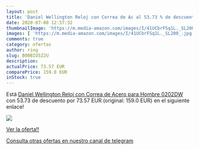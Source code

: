```yaml
---
layout: post
title: 'Daniel Wellington Reloj con Correa de Ac al 53.73 % de descuento'
date: 2020-07-08 12:57:32
thumbnailImage: 'https://m.media-amazon.com/images/I/41UCbrFSq1L._SL200_.jpg'
images: [ 'https://m.media-amazon.com/images/I/41UCbrFSq1L._SL200_.jpg' ]
comments: true
category: ofertas
author: ring
slug: B00BIO5Z2U
description:
actualPrice: 73.57 EUR
comparePrice: 159.0 EUR
inStock: true
---
```


Está [Daniel Wellington Reloj con Correa de Acero para Hombre 0202DW](https://www.amazon.com/dp/B00BIO5Z2U/?tag=redken08-20) con 53.73 de descuento por 73.57 EUR (original: 159.0 EUR) en el siguiente enlace!

[![](https://m.media-amazon.com/images/I/41UCbrFSq1L._SL200_.jpg)](https://www.amazon.com/dp/B00BIO5Z2U/?tag=redken08-20)

[Ver la oferta!!](https://www.amazon.com/dp/B00BIO5Z2U/?tag=redken08-20)

[Consulta otras ofertas en nuestro canal de telegram](https://t.me/s/ofertas25)

